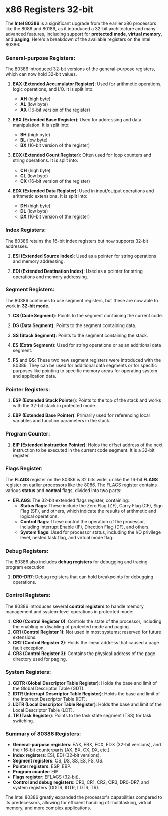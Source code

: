 # x86 Registers 32-bit

The **Intel 80386** is a significant upgrade from the earlier x86 processors like the 8086 and 80186, as it introduced a 32-bit architecture and many advanced features, including support for **protected mode**, **virtual memory**, and **paging**. Here's a breakdown of the available registers on the Intel 80386:

### General-purpose Registers:
The 80386 introduced 32-bit versions of the general-purpose registers, which can now hold 32-bit values.

1. **EAX (Extended Accumulator Register)**: Used for arithmetic operations, logic operations, and I/O. It is split into:
   - **AH** (high byte)
   - **AL** (low byte)
   - **AX** (16-bit version of the register)

2. **EBX (Extended Base Register)**: Used for addressing and data manipulation. It is split into:
   - **BH** (high byte)
   - **BL** (low byte)
   - **BX** (16-bit version of the register)

3. **ECX (Extended Count Register)**: Often used for loop counters and string operations. It is split into:
   - **CH** (high byte)
   - **CL** (low byte)
   - **CX** (16-bit version of the register)

4. **EDX (Extended Data Register)**: Used in input/output operations and arithmetic extensions. It is split into:
   - **DH** (high byte)
   - **DL** (low byte)
   - **DX** (16-bit version of the register)

### Index Registers:
The 80386 retains the 16-bit index registers but now supports 32-bit addresses.

1. **ESI (Extended Source Index)**: Used as a pointer for string operations and memory addressing.

2. **EDI (Extended Destination Index)**: Used as a pointer for string operations and memory addressing.

### Segment Registers:
The 80386 continues to use segment registers, but these are now able to work in **32-bit mode**.

1. **CS (Code Segment)**: Points to the segment containing the current code.

2. **DS (Data Segment)**: Points to the segment containing data.

3. **SS (Stack Segment)**: Points to the segment containing the stack.

4. **ES (Extra Segment)**: Used for string operations or as an additional data segment.

5. **FS** and **GS**: These two new segment registers were introduced with the 80386. They can be used for additional data segments or for specific purposes like pointing to specific memory areas for operating system and application data.

### Pointer Registers:
1. **ESP (Extended Stack Pointer)**: Points to the top of the stack and works with the 32-bit stack in protected mode.

2. **EBP (Extended Base Pointer)**: Primarily used for referencing local variables and function parameters in the stack.

### Program Counter:
1. **EIP (Extended Instruction Pointer)**: Holds the offset address of the next instruction to be executed in the current code segment. It is a 32-bit register.

### Flags Register:
The **FLAGS** register on the 80386 is 32 bits wide, unlike the 16-bit **FLAGS** register on earlier processors like the 8086. The FLAGS register contains various **status** and **control** flags, divided into two parts:

- **EFLAGS**: The 32-bit extended flags register, containing:
   - **Status flags**: These include the Zero Flag (ZF), Carry Flag (CF), Sign Flag (SF), and others, which indicate the results of arithmetic and logical operations.
   - **Control flags**: These control the operation of the processor, including Interrupt Enable (IF), Direction Flag (DF), and others.
   - **System flags**: Used for processor status, including the I/O privilege level, nested task flag, and virtual mode flag.

### Debug Registers:
The 80386 also includes **debug registers** for debugging and tracing program execution:

1. **DR0–DR7**: Debug registers that can hold breakpoints for debugging operations.

### Control Registers:
The 80386 introduces several **control registers** to handle memory management and system-level operations in protected mode:

1. **CR0 (Control Register 0)**: Controls the state of the processor, including the enabling or disabling of protected mode and paging.
2. **CR1 (Control Register 1)**: Not used in most systems; reserved for future extensions.
3. **CR2 (Control Register 2)**: Holds the linear address that caused a page fault exception.
4. **CR3 (Control Register 3)**: Contains the physical address of the page directory used for paging.

### System Registers:
1. **GDTR (Global Descriptor Table Register)**: Holds the base and limit of the Global Descriptor Table (GDT).
2. **IDTR (Interrupt Descriptor Table Register)**: Holds the base and limit of the Interrupt Descriptor Table (IDT).
3. **LDTR (Local Descriptor Table Register)**: Holds the base and limit of the Local Descriptor Table (LDT).
4. **TR (Task Register)**: Points to the task state segment (TSS) for task switching.

### Summary of 80386 Registers:
- **General-purpose registers**: EAX, EBX, ECX, EDX (32-bit versions), and their 16-bit counterparts (AX, BX, CX, DX, etc.).
- **Index registers**: ESI, EDI (32-bit versions).
- **Segment registers**: CS, DS, SS, ES, FS, GS.
- **Pointer registers**: ESP, EBP.
- **Program counter**: EIP.
- **Flags register**: EFLAGS (32-bit).
- **Control and debug registers**: CR0, CR1, CR2, CR3, DR0–DR7, and system registers (GDTR, IDTR, LDTR, TR).

The Intel 80386 greatly expanded the processor's capabilities compared to its predecessors, allowing for efficient handling of multitasking, virtual memory, and more complex applications.